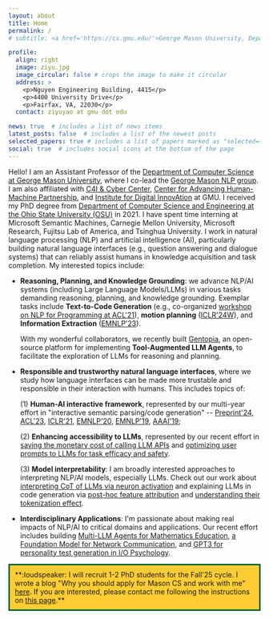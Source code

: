 ```yaml
---
layout: about
title: Home
permalink: /
# subtitle: <a href='https://cs.gmu.edu/'>George Mason University, Department of Computer Science</a>.

profile:
  align: right
  image: ziyu.jpg
  image_circular: false # crops the image to make it circular
  address: >
    <p>Nguyen Engineering Building, 4415</p>
    <p>4400 University Drive</p>
    <p>Fairfax, VA, 22030</p>
  contact: ziyuyao at gmu dot edu

news: true  # includes a list of news items
latest_posts: false  # includes a list of the newest posts
selected_papers: true # includes a list of papers marked as "selected={true}"
social: true  # includes social icons at the bottom of the page
---
```


Hello! I am an Assistant Professor of the <a href="https://cs.gmu.edu/">Department of Computer Science at George Mason University</a>, where I co-lead the <a href="https://nlp.cs.gmu.edu/">George Mason NLP group</a>. I am also affiliated with <a href="https://c4i.gmu.edu/">C4I & Cyber Center</a>, <a href="https://cahmp.gmu.edu/">Center for Advancing Human-Machine Partnership</a>, and <a href="https://idia.gmu.edu/">Institute for Digital InnovAtion</a> at GMU. I received my PhD degree from <a href="https://cse.osu.edu/">Department of Computer Science and Engineering at the Ohio State University (OSU)</a> in 2021. I have spent time interning at Microsoft Semantic Machines, Carnegie Mellon University, Microsoft Research, Fujitsu Lab of America, and Tsinghua University. I work in natural language processing (NLP) and artificial intelligence (AI), particularly building natural language interfaces (e.g., question answering and dialogue systems) that can reliably assist humans in knowledge acquisition and task completion.  My interested topics include:
<ul>
  <li><b>Reasoning, Planning, and Knowledge Grounding</b>: we advance NLP/AI systems (including Large Language Models/LLMs) in various tasks demanding reasoning, planning, and knowledge grounding. Exemplar tasks include <b>Text-to-Code Generation</b> (e.g., co-organized <a href="https://nlp4prog.github.io/2021/">workshop on NLP for Programming at ACL'21</a>), <b>motion planning</b> (<a href="https://arxiv.org/pdf/2310.03249.pdf">ICLR'24W</a>), and <b>Information Extraction</b> (<a href="https://arxiv.org/pdf/2305.13469.pdf">EMNLP'23</a>). 
  
  With my wonderful collaborators, we recently built <a href="https://arxiv.org/pdf/2308.04030.pdf">Gentopia</a>, an open-source platform for implementing <b>Tool-Augmented LLM Agents</b>, to facilitate the exploration of LLMs for reasoning and planning.</li>

  <li><b>Responsible and trustworthy natural language interfaces</b>, where we study how language interfaces can be made more trustable and responsible in their interaction with humans. This includes topics of: 
  
  (1) <b>Human-AI interactive framework</b>, represented by our multi-year effort in "interactive semantic parsing/code generation" -- <a href="https://hyan5.github.io/IntelliExplain/">Preprint'24</a>, <a href="https://arxiv.org/pdf/2305.08195.pdf">ACL'23</a>, <a href="https://openreview.net/pdf?id=v9hAX77--cZ">ICLR'21</a>, <a href="https://arxiv.org/pdf/2005.00689.pdf">EMNLP'20</a>, <a href="https://arxiv.org/pdf/1910.05389.pdf">EMNLP'19</a>, <a href="https://arxiv.org/pdf/1808.06740.pdf">AAAI'19</a>;
  
  (2) <b>Enhancing accessibility to LLMs</b>, represented by our recent effort in <a href="https://arxiv.org/pdf/2310.03094.pdf">saving the monetary cost of calling LLM APIs</a> and <a href="https://arxiv.org/pdf/2310.02107.pdf">optimizing user prompts to LLMs for task efficacy and safety</a>.
  
  (3) <b>Model interpretability</b>: I am broadly interested approaches to interpreting NLP/AI models, especially LLMs. Check out our work about <a href="./">interpreting CoT of LLMs via neuron activation</a> and explaining LLMs in code generation via <a href="https://arxiv.org/pdf/2301.13820.pdf">post-hoc feature attribution</a> and <a href="https://arxiv.org/pdf/2305.17378.pdf">understanding their tokenization effect</a>.
  </li>

  <li><b>Interdisciplinary Applications</b>: I'm passionate about making real impacts of NLP/AI to critical domains and applications. Our recent effort includes building <a href="https://murongyue.github.io/MathVC.github.io/">Multi-LLM Agents for Mathematics Education</a>, <a href="https://arxiv.org/pdf/2402.03646.pdf">a Foundation Model for Network Communication</a>, and <a href="https://link.springer.com/epdf/10.1007/s10869-022-09864-6?sharing_token=oM_FITa-ZMsaUxDt1dypj_e4RwlQNchNByi7wbcMAY6dkXYeEYupPSqR009uRLqzjOkoEQXE54xAk8giN9qKGscoSEQcHEIuAsVuTIH0Y85EB05c3M1eR5mnsr203HjI_mcaqkcI_jvDvKGUfa1q1FviAXgPeTPBhW3gDGiJNqo=">GPT3 for personality test generation in I/O Psychology</a>. </li>

</ul>

<!-- :star2: Excited to launch <a href="https://github.com/Gentopia-AI/Gentopia">Gentopia-AI</a>, an open-source platform for creating, evaluating, and community-sharing <b>Augmented Language Model (ALM)-based Agents</b>! Check out our [teams](https://gentopia-ai.github.io/Gentopia-AI-Homepage/#about) with researchers and engineers from NC State, UMich/PennState, George Mason, CMU, etc. Stay tuned and join us! (_Update Oct 2023: Gentopia has been accepted to EMNLP'23 Demo!_) -->

<!-- **Check out my group <a href="./group">here</a>! Contact me at ziyuyao [AT] gmu [DOT] edu and follow me on <a href="https://twitter.com/ZiyuYao">Twitter</a>!** -->

<div style="border: 3px solid #006633; padding: 10px; background-color: #FFCC33">
  **:loudspeaker: I will recruit 1-2 PhD students for the Fall'25 cycle. I wrote a blog "Why you should apply for Mason CS and work with me" <a href="./why-mason-and-my-group">here</a>. If you are interested, please contact me following the instructions on <a href="./prospective_students">this page</a>.**
</div>

<!-- Write your biography here. Tell the world about yourself. Link to your favorite [subreddit](http://reddit.com). You can put a picture in, too. The code is already in, just name your picture `prof_pic.jpg` and put it in the `img/` folder.

Put your address / P.O. box / other info right below your picture. You can also disable any of these elements by editing `profile` property of the YAML header of your `_pages/about.md`. Edit `_bibliography/papers.bib` and Jekyll will render your [publications page](/al-folio/publications/) automatically.

Link to your social media connections, too. This theme is set up to use [Font Awesome icons](http://fortawesome.github.io/Font-Awesome/) and [Academicons](https://jpswalsh.github.io/academicons/), like the ones below. Add your Facebook, Twitter, LinkedIn, Google Scholar, or just disable all of them. -->
